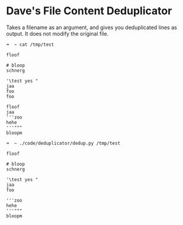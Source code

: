 # Dave's File Content Deduplicator

Takes a filename as an argument, and gives you deduplicated lines as output. It does not modify the original file.

`➜  ~ cat /tmp/test`

```
floof

# bloop
schnerg

'\test yes "
jaa
foo
foo

floof
jaa
'''zoo
hehe
'''"""
bloopm
```

`➜  ~ ./code/deduplicator/dedup.py /tmp/test`
```
floof

# bloop
schnerg

'\test yes "
jaa
foo

'''zoo
hehe
'''"""
bloopm
```

